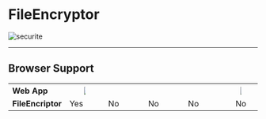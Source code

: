 # FileEncryptor

![securite](https://user-images.githubusercontent.com/58745332/91750198-fd0ea680-ebc2-11ea-9f6b-37f2a9d81200.jpg)


<hr>

<h2>Browser Support</h2>
<table class="browserref notranslate">
  <tr>
    <th style="width:20%;font-size:16px;text-align:left;">Web App</th>
    <th><a target="_blank" rel="noopener noreferrer" href="https://pic.clubic.com/v1/images/1688533/raw"><img src="https://pic.clubic.com/v1/images/1688533/raw" style="max-width:5%;"></a></th>
    <th style="width:16%;" class="bsEdge" title="Internet Explorer / Edge"></th>
    <th style="width:16%;" class="bsFirefox" title="Firefox"></th>
    <th style="width:16%;" class="bsSafari" title="Safari"></th>
    <th><a target="_blank" rel="noopener noreferrer" href="https://cdn.iconscout.com/icon/free/png-256/opera-13-226477.png"><img src="https://cdn.iconscout.com/icon/free/png-256/opera-13-226477.png" style="max-width:5%;"></a></th>                
  </tr>
  <tr>
    <td style="text-align:left;"><strong>FileEncriptor</strong></td>
    <td>Yes</td>
    <td class="false">No</td>
    <td class="false">No</td>
    <td class="false">No</td>
    <td class="false"><center>No</center></td>
  </tr>
</table>



